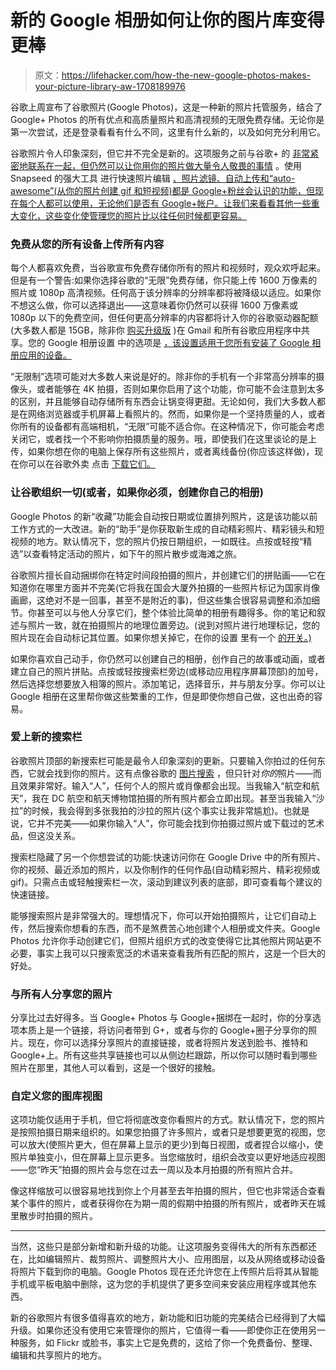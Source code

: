 # 新的 Google 相册如何让你的图片库变得更棒

> 原文：<https://lifehacker.com/how-the-new-google-photos-makes-your-picture-library-aw-1708189976>

谷歌上周宣布了谷歌照片(Google Photos)，这是一种新的照片托管服务，结合了 Google+ Photos 的所有优点和高质量照片和高清视频的无限免费存储。无论你是第一次尝试，还是登录看看有什么不同，这里有什么新的，以及如何充分利用它。



谷歌照片令人印象深刻，但它并不完全是新的。这项服务之前与谷歌+ 的 [非常紧密地联系在一起，但仍然可以让你用你的照片做大量令人敬畏的事情](https://lifehacker.com/google-vs-dropbox-which-is-better-for-hosting-and-sha-1488854866) 。使用 Snapseed 的强大工具 进行快速照片编辑 [、照片滤镜、自动上传和“auto-awesome”(从你的照片创建 gif 和短视频)都是 Google+粉丝会认识的功能，但现在每个人都可以使用，无论他们是否有 Google+帐户。让我们来看看其他一些重大变化，这些变化使管理您的照片比以往任何时候都更容易。](http://lifehacker.com/google-edits-photos-with-snapseeds-powerful-tools-1300178913)

### 免费从您的所有设备上传所有内容

每个人都喜欢免费，当谷歌宣布免费存储你所有的照片和视频时，观众欢呼起来。但是有一个警告:如果你选择谷歌的“无限”免费存储，你只能上传 1600 万像素的照片或 1080p 高清视频。任何高于该分辨率的分辨率都将被降级以适应。如果你不想这么做，你可以选择退出——这意味着你仍然可以获得 1600 万像素或 1080p 以下的免费空间，但任何更高分辨率的内容都将计入你的谷歌驱动器配额(大多数人都是 15GB，除非你 [购买升级版](https://support.google.com/drive/answer/2375123?hl=en) )在 Gmail 和所有谷歌应用程序中共享。您的 Google 相册设置 中的选项是 [，该设置适用于您所有安装了 Google 相册应用的设备。](https://photos.google.com/settings)

“无限制”选项可能对大多数人来说是好的。除非你的手机有一个非常高分辨率的摄像头，或者能够在 4K 拍摄，否则如果你启用了这个功能，你可能不会注意到太多的区别，并且能够自动存储所有东西会让锅变得更甜。无论如何，我们大多数人都是在网络浏览器或手机屏幕上看照片的。然而，如果你是一个坚持质量的人，或者你所有的设备都有高端相机，“无限”可能不适合你。在这种情况下，你可能会考虑关闭它，或者找一个不影响你拍摄质量的服务。哦，即使我们在这里谈论的是上传，如果你想在你的电脑上保存所有这些照片，或者离线备份(你应该这样做)，现在你可以在谷歌外卖 点击 [下载它们。](https://www.google.com/settings/takeout)

### 让谷歌组织一切(或者，如果你必须，创建你自己的相册)

Google Photos 的新“收藏”功能会自动按日期或位置排列照片，这是该功能以前工作方式的一大改进。新的“助手”是你获取新生成的自动精彩照片、精彩镜头和短视频的地方。默认情况下，您的照片仍按日期组织，一如既往。点按或轻按“精选”以查看特定活动的照片，如下午的照片散步或海滩之旅。

谷歌照片擅长自动捆绑你在特定时间段拍摄的照片，并创建它们的拼贴画——它在知道你在哪里方面并不完美(它将我在国会大厦外拍摄的一些照片标记为国家肖像画廊，这绝对不是一回事，甚至不是附近的事)，但这些集合很容易调整和添加细节。你甚至可以与他人分享它们，整个体验比简单的相册有趣得多。你的笔记和叙述与照片一致，就在拍摄照片的地理位置旁边。(说到对照片进行地理标记，您的照片现在会自动标记其位置。如果你想关掉它，在你的设置 里有一个 [的开关。)](https://photos.google.com/settings)

如果你喜欢自己动手，你仍然可以创建自己的相册，创作自己的故事或动画，或者建立自己的照片拼贴。点按或轻按搜索栏旁边(或移动应用程序屏幕顶部)的加号，然后选择您想要放入相簿的照片。添加笔记，选择音乐，并与朋友分享。你可以让 Google 相册在这里帮你做这些繁重的工作，但是即使你想自己做，这也出奇的容易。

### **爱上新的搜索栏**

谷歌照片顶部的新搜索栏可能是最令人印象深刻的更新。只要输入你拍过的任何东西，它就会找到你的照片。这有点像谷歌的 [图片搜索](https://www.google.com/images) ，但只针对*你的*照片——而且效果非常好。输入“人”，任何个人的照片或肖像都会出现。当我输入“航空和航天”，我在 DC 航空和航天博物馆拍摄的所有照片都会立即出现。甚至当我输入“沙拉”的时候，我会得到多张我拍的沙拉的照片(这个事实让我非常尴尬)。也就是说，它并不完美——如果你输入“人”，你可能会找到你拍摄过照片或下载过的艺术品，但这没关系。

搜索栏隐藏了另一个你想尝试的功能:快速访问你在 Google Drive 中的所有照片、你的视频、最近添加的照片，以及你制作的任何作品(自动精彩照片、精彩视频或 gif)。只需点击或轻触搜索栏一次，滚动到建议列表的底部，即可查看每个建议的快速链接。

能够搜索照片是非常强大的。理想情况下，你可以开始拍摄照片，让它们自动上传，然后搜索你想看的东西，而不是煞费苦心地创建个人相册或文件夹。Google Photos 允许你手动创建它们，但照片组织方式的改变使得它比其他照片网站更不必要，事实上我可以只搜索宽泛的术语来查看我所有匹配的照片，这是一个巨大的好处。

### 与所有人分享您的照片

分享比过去好得多。当 Google+ Photos 与 Google+捆绑在一起时，你的分享选项本质上是一个链接，将访问者带到 G+，或者与你的 Google+圈子分享你的照片。现在，你可以选择分享照片的直接链接，或者将照片发送到脸书、推特和 Google+上。所有这些共享链接也可以从侧边栏跟踪，所以你可以随时看到哪些照片在那里，其他人可以看到，这是一个很好的接触。

### 自定义您的图库视图

这项功能仅适用于手机，但它将彻底改变你看照片的方式。默认情况下，您的照片是按照拍摄日期来组织的。如果您拍摄了许多照片，或者只是想要更宽的视图，您可以放大(使照片更大，但在屏幕上显示的更少)到每日视图，或者捏合以缩小，使照片单独变小，但在屏幕上显示更多。当您缩放时，组织会改变以更好地适应视图——您“昨天”拍摄的照片会与您在过去一周以及本月拍摄的所有照片合并。

像这样缩放可以很容易地找到你上个月甚至去年拍摄的照片，但它也非常适合查看某个事件的照片，或者获得你在为期一周的假期中拍摄的所有照片，或者昨天在城里散步时拍摄的照片。

* * *

当然，这些只是部分新增和新升级的功能。让这项服务变得伟大的所有东西都还在，比如编辑照片、裁剪照片、调整照片大小、应用图层，以及从网络或移动设备将照片下载到你的电脑。Google Photos 现在还允许您在上传照片后将其从智能手机或平板电脑中删除，这为您的手机提供了更多空间来安装应用程序或其他东西。

新的谷歌照片有很多值得喜欢的地方，新功能和旧功能的完美结合已经得到了大幅升级。如果你还没有使用它来管理你的照片，它值得一看——即使你正在使用另一种服务，如 Flickr 或脸书，事实上它是免费的，这给了你一个免费备份、整理、编辑和共享照片的地方。